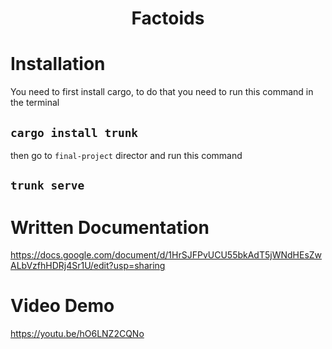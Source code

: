 <h1 align="center">Factoids</h1>

# Installation
You need to first install cargo, to do that you need to run this command in the terminal
## `cargo install trunk`
then go to `final-project` director and run this command
## `trunk serve`

# Written Documentation
https://docs.google.com/document/d/1HrSJFPvUCU55bkAdT5jWNdHEsZwALbVzfhHDRj4Sr1U/edit?usp=sharing

# Video Demo
https://youtu.be/hO6LNZ2CQNo
